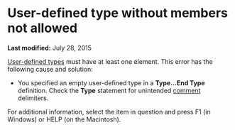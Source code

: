 
# User-defined type without members not allowed

 **Last modified:** July 28, 2015

 [User-defined types](b8bdf64f-5920-1ae9-16d0-b26d09524a30.md) must have at least one element. This error has the following cause and solution:




- You specified an empty user-defined type in a  **Type...End Type** definition. Check the **Type** statement for unintended [comment](b8bdf64f-5920-1ae9-16d0-b26d09524a30.md) delimiters.
    

For additional information, select the item in question and press F1 (in Windows) or HELP (on the Macintosh).
